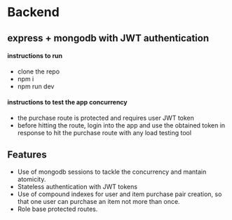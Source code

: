 # Backend
## express + mongodb with JWT authentication




#### instructions to run
- clone the repo
- npm i
- npm run dev

#### instructions to test the app concurrency
- the purchase route is protected and requires user JWT token
- before hitting the route, login into the app and use the obtained token in response to hit the purchase route with any load testing tool


## Features

- Use of mongodb sessions to tackle the concurrency and mantain atomicity.
- Stateless authentication with JWT tokens 
- Use of compound indexes for user and item purchase pair creation, so that one user can purchase an item not more than once.
- Role base protected routes.
